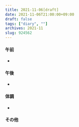 ```yaml
---
title: 2021-11-06[draft]
date: 2021-11-06T21:00:00+09:00
draft: false
tags: ["diary", ""]
archives: 2021-11
slug: 924562
---
```

#### 午前
- 
#### 午後
- 
#### 体調
- 
#### その他